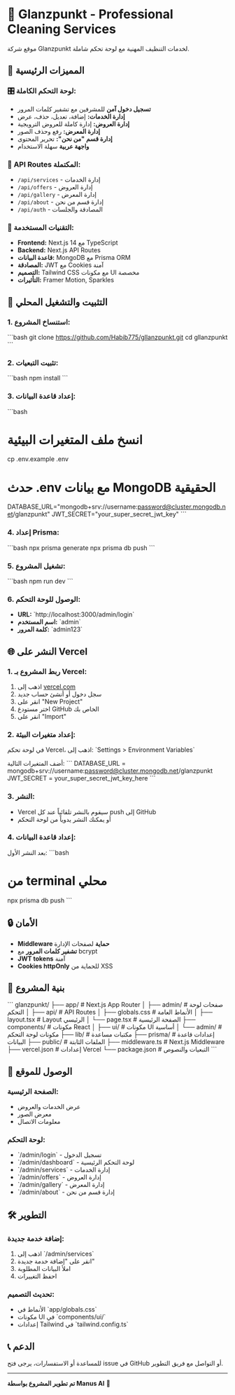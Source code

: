 # 🌟 Glanzpunkt - Professional Cleaning Services

موقع شركة Glanzpunkt لخدمات التنظيف المهنية مع لوحة تحكم شاملة.

## 🚀 **المميزات الرئيسية**

### 🎛️ **لوحة التحكم الكاملة:**
- **تسجيل دخول آمن** للمشرفين مع تشفير كلمات المرور
- **إدارة الخدمات:** إضافة، تعديل، حذف، عرض
- **إدارة العروض:** إدارة كاملة للعروض الترويجية
- **إدارة المعرض:** رفع وحذف الصور
- **إدارة قسم "من نحن":** تحرير المحتوى
- **واجهة عربية** سهلة الاستخدام

### 🔗 **API Routes المكتملة:**
- `/api/services` - إدارة الخدمات
- `/api/offers` - إدارة العروض
- `/api/gallery` - إدارة المعرض
- `/api/about` - إدارة قسم من نحن
- `/api/auth` - المصادقة والجلسات

### 🎨 **التقنيات المستخدمة:**
- **Frontend:** Next.js 14 مع TypeScript
- **Backend:** Next.js API Routes
- **قاعدة البيانات:** MongoDB مع Prisma ORM
- **المصادقة:** JWT مع Cookies آمنة
- **التصميم:** Tailwind CSS مع مكونات UI مخصصة
- **التأثيرات:** Framer Motion, Sparkles

## 🔧 **التثبيت والتشغيل المحلي**

### 1. **استنساخ المشروع:**
\`\`\`bash
git clone https://github.com/Habib775/gllanzpunkt.git
cd gllanzpunkt
\`\`\`

### 2. **تثبيت التبعيات:**
\`\`\`bash
npm install
\`\`\`

### 3. **إعداد قاعدة البيانات:**
\`\`\`bash
# انسخ ملف المتغيرات البيئية
cp .env.example .env

# حدث .env مع بيانات MongoDB الحقيقية
DATABASE_URL="mongodb+srv://username:password@cluster.mongodb.net/glanzpunkt"
JWT_SECRET="your_super_secret_jwt_key"
\`\`\`

### 4. **إعداد Prisma:**
\`\`\`bash
npx prisma generate
npx prisma db push
\`\`\`

### 5. **تشغيل المشروع:**
\`\`\`bash
npm run dev
\`\`\`

### 6. **الوصول للوحة التحكم:**
- **URL:** \`http://localhost:3000/admin/login\`
- **اسم المستخدم:** \`admin\`
- **كلمة المرور:** \`admin123\`

## 🌐 **النشر على Vercel**

### 1. **ربط المشروع بـ Vercel:**
1. اذهب إلى [vercel.com](https://vercel.com)
2. سجل دخول أو أنشئ حساب جديد
3. انقر على "New Project"
4. اختر مستودع GitHub الخاص بك
5. انقر على "Import"

### 2. **إعداد متغيرات البيئة:**
في لوحة تحكم Vercel، اذهب إلى:
\`Settings > Environment Variables\`

أضف المتغيرات التالية:
\`\`\`
DATABASE_URL = mongodb+srv://username:password@cluster.mongodb.net/glanzpunkt
JWT_SECRET = your_super_secret_jwt_key_here
\`\`\`

### 3. **النشر:**
- Vercel سيقوم بالنشر تلقائياً عند كل push إلى GitHub
- أو يمكنك النشر يدوياً من لوحة التحكم

### 4. **إعداد قاعدة البيانات:**
بعد النشر الأول:
\`\`\`bash
# من terminal محلي
npx prisma db push
\`\`\`

## 🔒 **الأمان**

- **Middleware حماية** لصفحات الإدارة
- **تشفير كلمات المرور** مع bcrypt
- **JWT tokens** آمنة
- **Cookies httpOnly** للحماية من XSS

## 📁 **بنية المشروع**

\`\`\`
glanzpunkt/
├── app/                    # Next.js App Router
│   ├── admin/             # صفحات لوحة التحكم
│   ├── api/               # API Routes
│   ├── globals.css        # الأنماط العامة
│   ├── layout.tsx         # Layout الرئيسي
│   └── page.tsx           # الصفحة الرئيسية
├── components/            # مكونات React
│   ├── ui/               # مكونات UI أساسية
│   └── admin/            # مكونات لوحة التحكم
├── lib/                  # مكتبات مساعدة
├── prisma/               # إعدادات قاعدة البيانات
├── public/               # الملفات الثابتة
├── middleware.ts         # Next.js Middleware
├── vercel.json          # إعدادات Vercel
└── package.json         # التبعيات والنصوص
\`\`\`

## 🎯 **الوصول للموقع**

### **الصفحة الرئيسية:**
- عرض الخدمات والعروض
- معرض الصور
- معلومات الاتصال

### **لوحة التحكم:**
- \`/admin/login\` - تسجيل الدخول
- \`/admin/dashboard\` - لوحة التحكم الرئيسية
- \`/admin/services\` - إدارة الخدمات
- \`/admin/offers\` - إدارة العروض
- \`/admin/gallery\` - إدارة المعرض
- \`/admin/about\` - إدارة قسم من نحن

## 🛠️ **التطوير**

### **إضافة خدمة جديدة:**
1. اذهب إلى \`/admin/services\`
2. انقر على "إضافة خدمة جديدة"
3. املأ البيانات المطلوبة
4. احفظ التغييرات

### **تحديث التصميم:**
- الأنماط في \`app/globals.css\`
- مكونات UI في \`components/ui/\`
- إعدادات Tailwind في \`tailwind.config.ts\`

## 📞 **الدعم**

للمساعدة أو الاستفسارات، يرجى فتح issue في GitHub أو التواصل مع فريق التطوير.

---

**تم تطوير المشروع بواسطة Manus AI** 🤖

